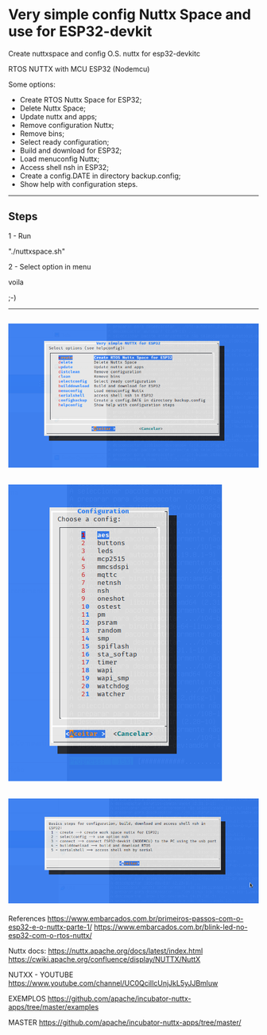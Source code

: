 # Very simple config Nuttx Space and use for ESP32-devkit

Create nuttxspace and config O.S. nuttx for esp32-devkitc

RTOS NUTTX with MCU ESP32 (Nodemcu)

Some options:
- Create RTOS Nuttx Space for ESP32;
- Delete Nuttx Space;
- Update nuttx and apps;
- Remove configuration Nuttx;
- Remove bins;
- Select ready configuration;
- Build and download for ESP32;
- Load menuconfig Nuttx;
- Access shell nsh in ESP32;
- Create a config.DATE in directory backup.config;
- Show help with configuration steps.

----------------------------------------------------
Steps
----------------------------------------------------

1 - Run

"./nuttxspace.sh"


2 - Select option in menu

voila

;-)

---------------------------------------------------
![alt text](https://github.com/wvianna/nuttxconfig/blob/main/img/menu.png)
---------------------------------------------------
![alt text](https://github.com/wvianna/nuttxconfig/blob/main/img/configs.png)
---------------------------------------------------
![alt text](https://github.com/wvianna/nuttxconfig/blob/main/img/help.png)
---------------------------------------------------


References
https://www.embarcados.com.br/primeiros-passos-com-o-esp32-e-o-nuttx-parte-1/ 
https://www.embarcados.com.br/blink-led-no-esp32-com-o-rtos-nuttx/

Nuttx docs:
https://nuttx.apache.org/docs/latest/index.html
https://cwiki.apache.org/confluence/display/NUTTX/NuttX

NUTXX - YOUTUBE
https://www.youtube.com/channel/UC0QciIlcUnjJkL5yJJBmluw

EXEMPLOS
https://github.com/apache/incubator-nuttx-apps/tree/master/examples

MASTER
https://github.com/apache/incubator-nuttx-apps/tree/master/



